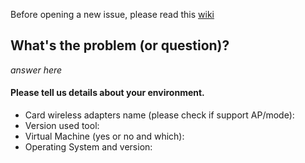 Before opening a new issue, please read this [wiki](https://github.com/P0cL4bs/WiFi-Pickle/wiki/Bug-reporting)

## What's the problem (or question)?

*answer here*

#### Please tell us details about your environment.
* Card wireless adapters name (please check if support AP/mode):
* Version used tool: 
* Virtual Machine (yes or no and which): 
* Operating System and version: 
